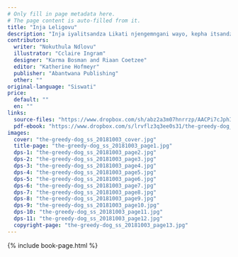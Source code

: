 ```yaml
---
# Only fill in page metadata here.
# The page content is auto-filled from it.
title: "Inja Leligovu"
description: "Inja iyalitsandza Likati njengemngani wayo, kepha itsandza kudla ngalokwedlulele! Ingabe Likati litawuhlala sikhatsi lesinganani nalomngani loYinja leligovu ngembi kwekutsi kwenteke lokutsite lokubi."
contributors:
  writer: "Nokuthula Ndlovu"
  illustrator: "Cclaire Ingram"
  designer: "Karma Bosman and Riaan Coetzee"
  editor: "Katherine Hofmeyr"
  publisher: "Abantwana Publishing"
  other: ""
original-language: "Siswati"
price:
  default: ""
  en: ""
links:
  source-files: "https://www.dropbox.com/sh/abz2a3m07hnrrzp/AACPi7cJphISHRbq2T5YqtVca?dl=0"
  pdf-ebook: "https://www.dropbox.com/s/lrvflz3q3ee0s31/the-greedy-dog_ss_20181003.pdf?dl=0"
images:
  cover: "the-greedy-dog_ss_20181003_cover.jpg"
  title-page: "the-greedy-dog_ss_20181003_page1.jpg"
  dps-1: "the-greedy-dog_ss_20181003_page2.jpg"
  dps-2: "the-greedy-dog_ss_20181003_page3.jpg"
  dps-3: "the-greedy-dog_ss_20181003_page4.jpg"
  dps-4: "the-greedy-dog_ss_20181003_page5.jpg"
  dps-5: "the-greedy-dog_ss_20181003_page6.jpg"
  dps-6: "the-greedy-dog_ss_20181003_page7.jpg"
  dps-7: "the-greedy-dog_ss_20181003_page8.jpg"
  dps-8: "the-greedy-dog_ss_20181003_page9.jpg"
  dps-9: "the-greedy-dog_ss_20181003_page10.jpg"
  dps-10: "the-greedy-dog_ss_20181003_page11.jpg"
  dps-11: "the-greedy-dog_ss_20181003_page12.jpg"
  copyright-page: "the-greedy-dog_ss_20181003_page13.jpg"
---
```


{% include book-page.html %}



